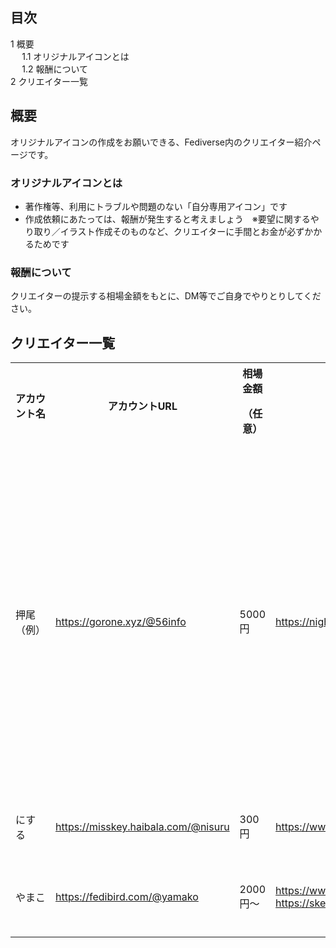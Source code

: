 <div>

<div id="toc">

<div lang="ja" dir="ltr">

## 目次

</div>

-   [1 概要](#.E6.A6.82.E8.A6.81)
    -   [1.1 オリジナルアイコンとは](#.E3.82.AA.E3.83.AA.E3.82.B8.E3.83.8A.E3.83.AB.E3.82.A2.E3.82.A4.E3.82.B3.E3.83.B3.E3.81.A8.E3.81.AF)
    -   [1.2 報酬について](#.E5.A0.B1.E9.85.AC.E3.81.AB.E3.81.A4.E3.81.84.E3.81.A6)
-   [2 クリエイター一覧](#.E3.82.AF.E3.83.AA.E3.82.A8.E3.82.A4.E3.82.BF.E3.83.BC.E4.B8.80.E8.A6.A7)

</div>

## 概要

オリジナルアイコンの作成をお願いできる、Fediverse内のクリエイター紹介ページです。

### オリジナルアイコンとは

-   著作権等、利用にトラブルや問題のない「自分専用アイコン」です
-   作成依頼にあたっては、報酬が発生すると考えましょう　※要望に関するやり取り／イラスト作成そのものなど、クリエイターに手間とお金が必ずかかるためです

### 報酬について

クリエイターの提示する相場金額をもとに、DM等でご自身でやりとりしてください。

## クリエイター一覧

<table style="width:100%;">
<colgroup>
<col style="width: 16%" />
<col style="width: 16%" />
<col style="width: 16%" />
<col style="width: 16%" />
<col style="width: 16%" />
<col style="width: 16%" />
</colgroup>
<tbody>
<tr class="header">
<th>アカウント名</th>
<th>アカウントURL</th>
<th>相場金額
<p>（任意）</p></th>
<th>サンプル</th>
<th>支払方法
<p>（任意）</p></th>
<th>備考</th>
</tr>

<tr class="odd">
<td>押尾（例）</td>
<td><a href="https://gorone.xyz/@56info" rel="nofollow">https://gorone.xyz/@56info</a></td>
<td>5000円</td>
<td><a href="https://nightly.fedibird.com/@squid999/105641352721579131" rel="nofollow">https://nightly.fedibird.com/@squid999/105641352721579131</a></td>
<td>Kyash</td>
<td>押尾はいらすとや加工しかできないため(二次加工NG)、作成をお受けできません。これは例になります。</td>
</tr>
<tr class="even">
<td>にする</td>
<td><a href="https://misskey.haibala.com/@nisuru" rel="nofollow">https://misskey.haibala.com/@nisuru</a></td>
<td>300円</td>
<td><a href="https://www.pixiv.net/artworks/85180225" rel="nofollow">https://www.pixiv.net/artworks/85180225</a></td>
<td>Kyash or
<p>Amazon</p></td>
<td>要相談</td>
</tr>
<tr class="odd">
<td>やまこ</td>
<td><a href="https://fedibird.com/@yamako" rel="nofollow">https://fedibird.com/@yamako</a></td>
<td>2000円〜</td>
<td><a href="https://www.pixiv.net/users/12219198" rel="nofollow">https://www.pixiv.net/users/12219198</a>, <a href="https://sketch.pixiv.net/@yamako_love_cat" rel="nofollow">https://sketch.pixiv.net/@yamako_love_cat</a></td>
<td>Amazon</td>
<td>DMにてご相談ください</td>
</tr>
</tbody>
</table>

</div>
